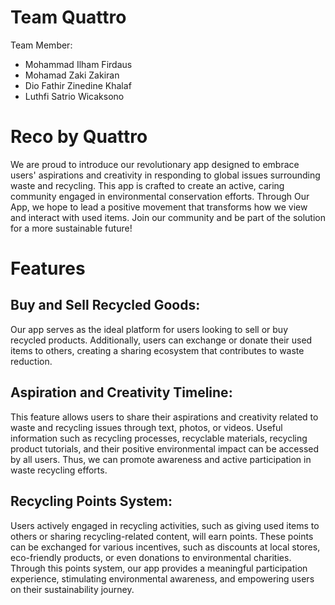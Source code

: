 # Team Quattro
Team Member:
- Mohammad Ilham Firdaus
- Mohamad Zaki Zakiran
- Dio Fathir Zinedine Khalaf
- Luthfi Satrio Wicaksono

# Reco by Quattro
We are proud to introduce our revolutionary app designed to embrace users' aspirations and creativity in responding to global issues surrounding waste and recycling. This app is crafted to create an active, caring community engaged in environmental conservation efforts. Through Our App, we hope to lead a positive movement that transforms how we view and interact with used items. Join our community and be part of the solution for a more sustainable future!

# Features

## Buy and Sell Recycled Goods:
Our app serves as the ideal platform for users looking to sell or buy recycled products. Additionally, users can exchange or donate their used items to others, creating a sharing ecosystem that contributes to waste reduction.

## Aspiration and Creativity Timeline:
This feature allows users to share their aspirations and creativity related to waste and recycling issues through text, photos, or videos. Useful information such as recycling processes, recyclable materials, recycling product tutorials, and their positive environmental impact can be accessed by all users. Thus, we can promote awareness and active participation in waste recycling efforts.

## Recycling Points System:
Users actively engaged in recycling activities, such as giving used items to others or sharing recycling-related content, will earn points. These points can be exchanged for various incentives, such as discounts at local stores, eco-friendly products, or even donations to environmental charities. Through this points system, our app provides a meaningful participation experience, stimulating environmental awareness, and empowering users on their sustainability journey.

